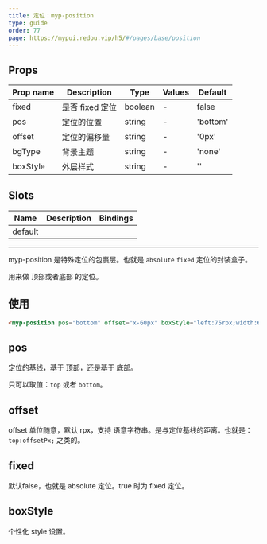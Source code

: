 ```yaml
---
title: 定位：myp-position
type: guide
order: 77
page: https://mypui.redou.vip/h5/#/pages/base/position
---
```


## Props

| Prop name | Description     | Type    | Values | Default  |
| --------- | --------------- | ------- | ------ | -------- |
| fixed     | 是否 fixed 定位 | boolean | -      | false    |
| pos       | 定位的位置      | string  | -      | 'bottom' |
| offset    | 定位的偏移量    | string  | -      | '0px'    |
| bgType    | 背景主题        | string  | -      | 'none'   |
| boxStyle  | 外层样式        | string  | -      | ''       |

## Slots

| Name    | Description | Bindings |
| ------- | ----------- | -------- |
| default |             |          |

---

myp-position 是特殊定位的包裹层。也就是 `absolute` `fixed` 定位的封装盒子。

用来做 顶部或者底部 的定位。

## 使用

```html
<myp-position pos="bottom" offset="x-60px" boxStyle="left:75rpx;width:600rpx;"></myp-position>
```

## pos

定位的基线，基于 顶部，还是基于 底部。

只可以取值：`top` 或者 `bottom`。

## offset

offset 单位随意，默认 rpx，支持 语意字符串。是与定位基线的距离。也就是：`top:offsetPx;` 之类的。

## fixed

默认false，也就是 absolute 定位。true 时为 fixed 定位。

## boxStyle

个性化 style 设置。
